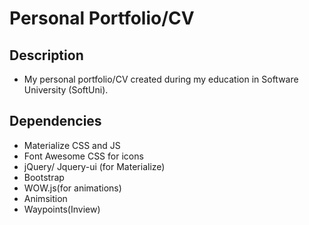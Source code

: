 Personal Portfolio/CV
===============
## Description
* My personal portfolio/CV created during my education in Software University (SoftUni).

## Dependencies
* Materialize CSS and JS
* Font Awesome CSS for icons
* jQuery/ Jquery-ui (for Materialize)
* Bootstrap
* WOW.js(for animations)
* Animsition
* Waypoints(Inview)